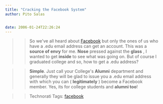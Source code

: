 ```yaml
---
title: "Cracking the Facebook System"
author: Pito Salas


date: 2006-01-24T22:26:24
---
```



>>

>> So we've all heard about [Facebook](<http://www.facebook.com/>) but only
the ones of us who have a .edu email address can get an account. This was a
**source of envy** for me. **Nose** pressed against the **glass** , I wanted
to get **inside** to see what was going on. But of course I graduated college
and so, how to get a .edu address?

>>

>> **Simple**. Just call your College's **Alumni** department and generally
they will be glad to issue you a .edu email address with which you can (
**legitimately** ) become a Facebook member. Yes, its for college students and
**alumni too**!

>>

>> Technorati Tags: [facebook](<http://www.technorati.com/tag/facebook>)


